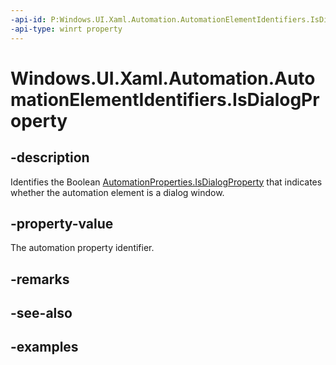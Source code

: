 ```yaml
---
-api-id: P:Windows.UI.Xaml.Automation.AutomationElementIdentifiers.IsDialogProperty
-api-type: winrt property
---
```


<!-- Property syntax.
public AutomationProperty IsDialogProperty { get; }
-->

# Windows.UI.Xaml.Automation.AutomationElementIdentifiers.IsDialogProperty

## -description

Identifies the Boolean [AutomationProperties.IsDialogProperty](automationproperties_isdialogproperty.md) that indicates whether the automation element is a dialog window.

## -property-value

The automation property identifier.

## -remarks

## -see-also

## -examples


